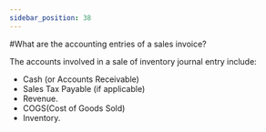 ```yaml
---
sidebar_position: 38
---
```


#What are the accounting entries of a sales invoice?

The accounts involved in a sale of inventory journal entry include:

* Cash (or Accounts Receivable)
* Sales Tax Payable (if applicable)
* Revenue.
* COGS(Cost of Goods Sold)
* Inventory.